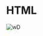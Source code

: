 # HTML

![wD](https://github.com/Tushu0709/HTML/assets/146774593/c75a9bea-a188-44ec-9a36-847438a373da)



